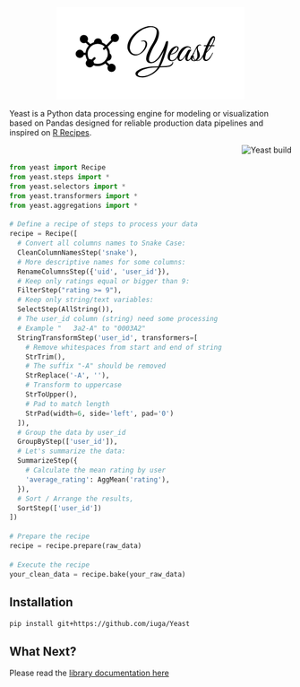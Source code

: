 <p align="center">
  <img src="./docs/logo.png" alt="Yeast logo">
</p>

Yeast is a Python data processing engine for modeling or visualization based on Pandas designed for reliable production data pipelines and inspired on [R Recipes](https://tidymodels.github.io/recipes/).

<p align="right">
  <img src="https://github.com/iuga/Yeast/workflows/Build/badge.svg" alt="Yeast build">
</p>

```python
from yeast import Recipe
from yeast.steps import *
from yeast.selectors import *
from yeast.transformers import *
from yeast.aggregations import *

# Define a recipe of steps to process your data
recipe = Recipe([
  # Convert all columns names to Snake Case:
  CleanColumnNamesStep('snake'),
  # More descriptive names for some columns:
  RenameColumnsStep({'uid', 'user_id'}),
  # Keep only ratings equal or bigger than 9:
  FilterStep("rating >= 9"),
  # Keep only string/text variables:
  SelectStep(AllString()),
  # The user_id column (string) need some processing
  # Example "   3a2-A" to "0003A2"
  StringTransformStep('user_id', transformers=[
    # Remove whitespaces from start and end of string
    StrTrim(),
    # The suffix "-A" should be removed
    StrReplace('-A', ''),
    # Transform to uppercase
    StrToUpper(),
    # Pad to match length
    StrPad(width=6, side='left', pad='0')
  ]),
  # Group the data by user_id
  GroupByStep(['user_id']),
  # Let's summarize the data:
  SummarizeStep({
    # Calculate the mean rating by user
    'average_rating': AggMean('rating'),
  }),
  # Sort / Arrange the results,
  SortStep(['user_id'])
])

# Prepare the recipe
recipe = recipe.prepare(raw_data)

# Execute the recipe
your_clean_data = recipe.bake(your_raw_data)
```

## Installation

```
pip install git+https://github.com/iuga/Yeast
```

## What Next?

Please read the [library documentation here](https://iuga.github.io/Yeast/)
